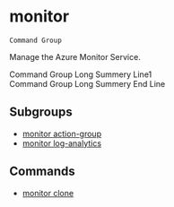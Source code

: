 # monitor
`Command Group`

Manage the Azure Monitor Service.

Command Group Long Summery Line1\
Command Group Long Summery End Line


## Subgroups

- [monitor action-group](/docs/specs/Commands/monitor/action-group/readme.md)
- [monitor log-analytics](/docs/specs/Commands/monitor/log-analytics/readme.md)

## Commands

- [monitor clone](/docs/specs/Commands/monitor/_clone.md)
